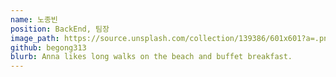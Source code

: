 ```yaml
---
name: 노종빈
position: BackEnd, 팀장
image_path: https://source.unsplash.com/collection/139386/601x601?a=.png
github: begong313
blurb: Anna likes long walks on the beach and buffet breakfast.
---
```

